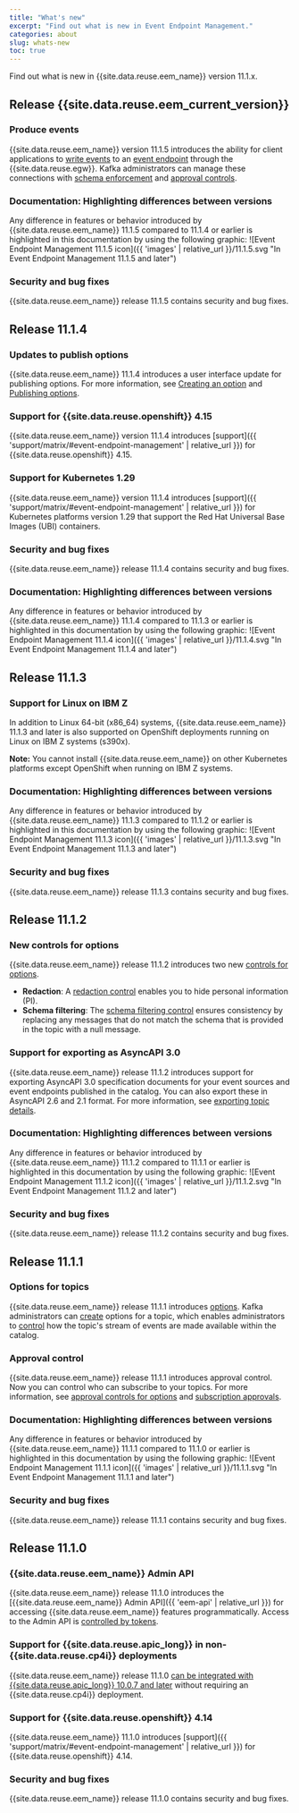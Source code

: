 ```yaml
---
title: "What's new"
excerpt: "Find out what is new in Event Endpoint Management."
categories: about
slug: whats-new
toc: true
---
```


Find out what is new in {{site.data.reuse.eem_name}} version 11.1.x.

## Release {{site.data.reuse.eem_current_version}}

### Produce events

{{site.data.reuse.eem_name}} version 11.1.5 introduces the ability for client applications to [write events](../key-concepts/#produce) to an [event endpoint](../key-concepts/#event-endpoint) through the {{site.data.reuse.egw}}. Kafka administrators can manage these connections with [schema enforcement](../../describe/option-controls/#schema-enforcement) and [approval controls](../../describe/option-controls/#approval-controls). 

### Documentation: Highlighting differences between versions

Any difference in features or behavior introduced by {{site.data.reuse.eem_name}} 11.1.5 compared to 11.1.4 or earlier is highlighted in this documentation by using the following graphic: ![Event Endpoint Management 11.1.5 icon]({{ 'images' | relative_url }}/11.1.5.svg "In Event Endpoint Management 11.1.5 and later")

### Security and bug fixes

{{site.data.reuse.eem_name}} release 11.1.5 contains security and bug fixes.


## Release 11.1.4

### Updates to publish options

{{site.data.reuse.eem_name}} 11.1.4 introduces a user interface update for publishing options. For more information, see [Creating an option](../../describe/managing-topics#create_option) and [Publishing options](../../describe/publishing-topics).

### Support for {{site.data.reuse.openshift}} 4.15

{{site.data.reuse.eem_name}} version 11.1.4 introduces [support]({{ 'support/matrix/#event-endpoint-management' | relative_url }}) for {{site.data.reuse.openshift}} 4.15.

### Support for Kubernetes 1.29

{{site.data.reuse.eem_name}} version 11.1.4 introduces [support]({{ 'support/matrix/#event-endpoint-management' | relative_url }}) for Kubernetes platforms version 1.29 that support the Red Hat Universal Base Images (UBI) containers.

### Security and bug fixes

{{site.data.reuse.eem_name}} release 11.1.4 contains security and bug fixes.

### Documentation: Highlighting differences between versions

Any difference in features or behavior introduced by {{site.data.reuse.eem_name}} 11.1.4 compared to 11.1.3 or earlier is highlighted in this documentation by using the following graphic: ![Event Endpoint Management 11.1.4 icon]({{ 'images' | relative_url }}/11.1.4.svg "In Event Endpoint Management 11.1.4 and later")

## Release 11.1.3

### Support for Linux on IBM Z

In addition to Linux 64-bit (x86_64) systems, {{site.data.reuse.eem_name}} 11.1.3 and later is also supported on OpenShift deployments running on Linux on IBM Z systems (s390x).

**Note:** You cannot install {{site.data.reuse.eem_name}} on other Kubernetes platforms except OpenShift when running on IBM Z systems.

### Documentation: Highlighting differences between versions

Any difference in features or behavior introduced by {{site.data.reuse.eem_name}} 11.1.3 compared to 11.1.2 or earlier is highlighted in this documentation by using the following graphic: ![Event Endpoint Management 11.1.3 icon]({{ 'images' | relative_url }}/11.1.3.svg "In Event Endpoint Management 11.1.3 and later")

### Security and bug fixes

{{site.data.reuse.eem_name}} release 11.1.3 contains security and bug fixes.

## Release 11.1.2

### New controls for options

{{site.data.reuse.eem_name}} release 11.1.2 introduces two new [controls for options](../../describe/option-controls).
  * **Redaction**: A [redaction control](../../describe/option-controls#redaction) enables you to hide personal information (PI).
  * **Schema filtering**: The [schema filtering control](../../describe/option-controls#schema-filter) ensures consistency by replacing any messages that do not match the schema that is provided in the topic with a null message.

### Support for exporting as AsyncAPI 3.0

{{site.data.reuse.eem_name}} release 11.1.2 introduces support for exporting AsyncAPI 3.0 specification documents for your event sources and event endpoints published in the catalog. You can also export these in AsyncAPI 2.6 and 2.1 format. For more information, see [exporting topic details](../../consume-subscribe/discovering-topics#exporting-topic-details).

### Documentation: Highlighting differences between versions

Any difference in features or behavior introduced by {{site.data.reuse.eem_name}} 11.1.2 compared to 11.1.1 or earlier is highlighted in this documentation by using the following graphic: ![Event Endpoint Management 11.1.2 icon]({{ 'images' | relative_url }}/11.1.2.svg "In Event Endpoint Management 11.1.2 and later")

### Security and bug fixes

{{site.data.reuse.eem_name}} release 11.1.2 contains security and bug fixes.

## Release 11.1.1

### Options for topics

{{site.data.reuse.eem_name}} release 11.1.1 introduces [options](../../about/key-concepts#option). Kafka administrators can [create](../../describe/managing-topics#create_option) options for a topic, which enables administrators to [control](../../describe/adding-topics/) how the topic's stream of events are made available within the catalog.

### Approval control

{{site.data.reuse.eem_name}} release 11.1.1 introduces approval control. Now you can control who can subscribe to your topics. For more information, see [approval controls for options](../../describe/option-controls#approval-controls) and [subscription approvals](../../consume-subscribe/approval-requests).

### Documentation: Highlighting differences between versions

Any difference in features or behavior introduced by {{site.data.reuse.eem_name}} 11.1.1 compared to 11.1.0 or earlier is highlighted in this documentation by using the following graphic: ![Event Endpoint Management 11.1.1 icon]({{ 'images' | relative_url }}/11.1.1.svg "In Event Endpoint Management 11.1.1 and later")

### Security and bug fixes

{{site.data.reuse.eem_name}} release 11.1.1 contains security and bug fixes.

## Release 11.1.0


### {{site.data.reuse.eem_name}} Admin API

{{site.data.reuse.eem_name}} release 11.1.0 introduces the [{{site.data.reuse.eem_name}} Admin API]({{ 'eem-api' | relative_url }}) for accessing {{site.data.reuse.eem_name}} features programmatically. Access to the Admin API is [controlled by tokens](../../security/api-tokens).

### Support for {{site.data.reuse.apic_long}} in non-{{site.data.reuse.cp4i}} deployments

{{site.data.reuse.eem_name}} release 11.1.0 [can be integrated with {{site.data.reuse.apic_long}} 10.0.7 and later](../../integrating-with-apic/overview) without requiring an {{site.data.reuse.cp4i}} deployment.

### Support for {{site.data.reuse.openshift}} 4.14

{{site.data.reuse.eem_name}} 11.1.0 introduces [support]({{ 'support/matrix/#event-endpoint-management' | relative_url }}) for {{site.data.reuse.openshift}} 4.14.

### Security and bug fixes

{{site.data.reuse.eem_name}} release 11.1.0 contains security and bug fixes.

